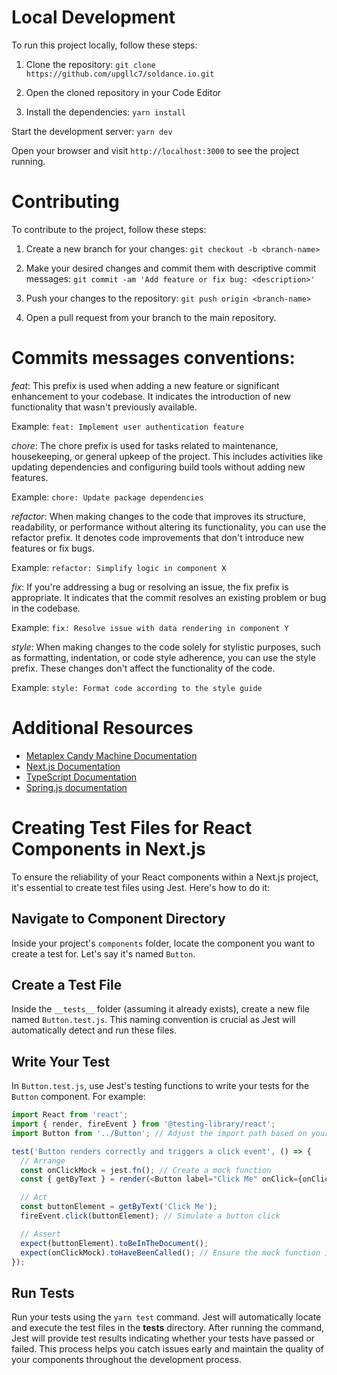  # Local Development
To run this project locally, follow these steps:

1. Clone the repository:
`git clone https://github.com/upgllc7/soldance.io.git`

2. Open the cloned repository in your Code Editor

3. Install the dependencies:
`yarn install`

Start the development server:
`yarn dev`

Open your browser and visit `http://localhost:3000` to see the project running.

# Contributing
To contribute to the project, follow these steps:


1. Create a new branch for your changes:
`git checkout -b <branch-name>`

2. Make your desired changes and commit them with descriptive commit messages:
`git commit -am 'Add feature or fix bug: <description>'`

3. Push your changes to the repository:
`git push origin <branch-name>`

5. Open a pull request from your branch to the main repository.

# Commits messages conventions:
*feat*: This prefix is used when adding a new feature or significant enhancement to your codebase. It indicates the introduction of new functionality that wasn't previously available.

Example: `feat: Implement user authentication feature`

*chore*: The chore prefix is used for tasks related to maintenance, housekeeping, or general upkeep of the project. This includes activities like updating dependencies and configuring build tools without adding new features.

Example: `chore: Update package dependencies`

*refactor*: When making changes to the code that improves its structure, readability, or performance without altering its functionality, you can use the refactor prefix. It denotes code improvements that don't introduce new features or fix bugs.

Example: `refactor: Simplify logic in component X`

*fix*: If you're addressing a bug or resolving an issue, the fix prefix is appropriate. It indicates that the commit resolves an existing problem or bug in the codebase.

Example: `fix: Resolve issue with data rendering in component Y`

*style*: When making changes to the code solely for stylistic purposes, such as formatting, indentation, or code style adherence, you can use the style prefix. These changes don't affect the functionality of the code.

Example: `style: Format code according to the style guide`

# Additional Resources
- [Metaplex Candy Machine Documentation](https://docs.metaplex.com/programs/candy-machine/)
- [Next.js Documentation](https://nextjs.org/docs)
- [TypeScript Documentation](https://www.typescriptlang.org/docs/)
- [Spring.js documentation](https://www.react-spring.dev/docs/getting-started)

# Creating Test Files for React Components in Next.js

To ensure the reliability of your React components within a Next.js project, it's essential to create test files using Jest. Here's how to do it:

## Navigate to Component Directory

Inside your project's `components` folder, locate the component you want to create a test for. Let's say it's named `Button`.

## Create a Test File

Inside the `__tests__` folder (assuming it already exists), create a new file named `Button.test.js`. This naming convention is crucial as Jest will automatically detect and run these files.

## Write Your Test

In `Button.test.js`, use Jest's testing functions to write your tests for the `Button` component. For example:

```javascript
import React from 'react';
import { render, fireEvent } from '@testing-library/react';
import Button from '../Button'; // Adjust the import path based on your project structure

test('Button renders correctly and triggers a click event', () => {
  // Arrange
  const onClickMock = jest.fn(); // Create a mock function
  const { getByText } = render(<Button label="Click Me" onClick={onClickMock} />);

  // Act
  const buttonElement = getByText('Click Me');
  fireEvent.click(buttonElement); // Simulate a button click

  // Assert
  expect(buttonElement).toBeInTheDocument();
  expect(onClickMock).toHaveBeenCalled(); // Ensure the mock function is called
});
```
## Run Tests
Run your tests using the `yarn test` command. Jest will automatically locate and execute the test files in the __tests__ directory.
After running the command, Jest will provide test results indicating whether your tests have passed or failed. This process helps you catch issues early and maintain the quality of your components throughout the development process.
